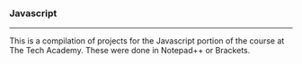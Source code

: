 ### Javascript
***
This is a compilation of projects for the Javascript portion of the course at The Tech Academy. These were done in Notepad++ or Brackets.

